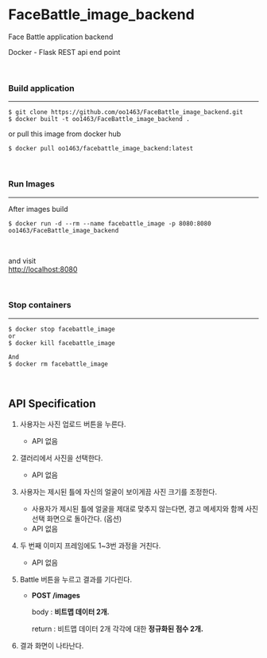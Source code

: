 # FaceBattle_image_backend
Face Battle application backend

Docker - Flask REST api end point

<br>

### Build application

---

```buildoutcfg
$ git clone https://github.com/oo1463/FaceBattle_image_backend.git
$ docker built -t oo1463/FaceBattle_image_backend .
``` 

or pull this image from docker hub
```buildoutcfg
$ docker pull oo1463/facebattle_image_backend:latest
```

<br>

### Run Images

---

After images build
```buildoutcfg
$ docker run -d --rm --name facebattle_image -p 8080:8080 oo1463/FaceBattle_image_backend
```
<br>

and visit <br>
[http://localhost:8080](http://localhost:8080)

<br>

### Stop containers

--- 
```buildoutcfg
$ docker stop facebattle_image
or
$ docker kill facebattle_image

And
$ docker rm facebattle_image
```

<br> 

## API Specification

1. 사용자는 사진 업로드 버튼을 누른다.
    - API 없음
2. 갤러리에서 사진을 선택한다.
    - API 없음
3. 사용자는 제시된 틀에 자신의 얼굴이 보이게끔 사진 크기를 조정한다.
    - 사용자가 제시된 틀에 얼굴을 제대로 맞추지 않는다면, 경고 메세지와 함께 사진 선택 화면으로 돌아간다. (옵션)
    - API 없음
4. 두 번째 이미지 프레임에도 1~3번 과정을 거친다.
    - API 없음
5. Battle 버튼을 누르고 결과를 기다린다.
    - **POST       /images**

        body : **비트맵 데이터 2개.**

        return : 비트맵 데이터 2개 각각에 대한 **정규화된 점수 2개.**

6. 결과 화면이 나타난다.
